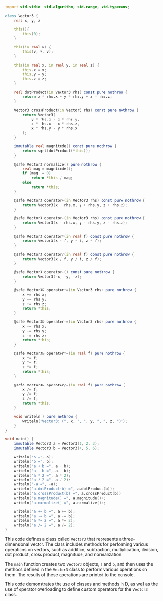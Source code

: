 ```d
import std.stdio, std.algorithm, std.range, std.typecons;

class Vector3 {
    real x, y, z;

    this(){
        this(0);
    }

    this(in real v) {
        this(v, v, v);
    }

    this(in real x, in real y, in real z) {
        this.x = x;
        this.y = y;
        this.z = z;
    }

    real dotProduct(in Vector3 rhs) const pure nothrow {
        return x * rhs.x + y * rhs.y + z * rhs.z;
    }

    Vector3 crossProduct(in Vector3 rhs) const pure nothrow {
        return Vector3(
            y * rhs.z - z * rhs.y,
            z * rhs.x - x * rhs.z,
            x * rhs.y - y * rhs.x
        );
    }

    immutable real magnitude() const pure nothrow {
        return sqrt(dotProduct(*this));
    }

    @safe Vector3 normalize() pure nothrow {
        real mag = magnitude();
        if (mag != 0)
            return *this / mag;
        else
            return *this;
    }

    @safe Vector3 operator+(in Vector3 rhs) const pure nothrow {
        return Vector3(x + rhs.x, y + rhs.y, z + rhs.z);
    }

    @safe Vector3 operator-(in Vector3 rhs) const pure nothrow {
        return Vector3(x - rhs.x, y - rhs.y, z - rhs.z);
    }

    @safe Vector3 operator*(in real f) const pure nothrow {
        return Vector3(x * f, y * f, z * f);
    }

    @safe Vector3 operator/(in real f) const pure nothrow {
        return Vector3(x / f, y / f, z / f);
    }

    @safe Vector3 operator-() const pure nothrow {
        return Vector3(-x, -y, -z);
    }

    @safe Vector3& operator+=(in Vector3 rhs) pure nothrow {
        x += rhs.x;
        y += rhs.y;
        z += rhs.z;
        return *this;
    }

    @safe Vector3& operator-=(in Vector3 rhs) pure nothrow {
        x -= rhs.x;
        y -= rhs.y;
        z -= rhs.z;
        return *this;
    }

    @safe Vector3& operator*=(in real f) pure nothrow {
        x *= f;
        y *= f;
        z *= f;
        return *this;
    }

    @safe Vector3& operator/=(in real f) pure nothrow {
        x /= f;
        y /= f;
        z /= f;
        return *this;
    }

    void writeln() pure nothrow {
        writeln("Vector3: (", x, ", ", y, ", ", z, ")");
    }
}

void main() {
    immutable Vector3 a = Vector3(1, 2, 3);
    immutable Vector3 b = Vector3(4, 5, 6);

    writeln("a =", a);
    writeln("b =", b);
    writeln("a + b =", a + b);
    writeln("a - b =", a - b);
    writeln("a * 2 =", a * 2);
    writeln("a / 2 =", a / 2);
    writeln("-a =", -a);
    writeln("a.dotProduct(b) =", a.dotProduct(b));
    writeln("a.crossProduct(b) =", a.crossProduct(b));
    writeln("a.magnitude() =", a.magnitude());
    writeln("a.normalize() =", a.normalize());

    writeln("a += b =", a += b);
    writeln("a -= b =", a -= b);
    writeln("a *= 2 =", a *= 2);
    writeln("a /= 2 =", a /= 2);
}
```

This code defines a class called `Vector3` that represents a three-dimensional vector. The class includes methods for performing various operations on vectors, such as addition, subtraction, multiplication, division, dot product, cross product, magnitude, and normalization.

The `main` function creates two `Vector3` objects, `a` and `b`, and then uses the methods defined in the `Vector3` class to perform various operations on them. The results of these operations are printed to the console.

This code demonstrates the use of classes and methods in D, as well as the use of operator overloading to define custom operators for the `Vector3` class.